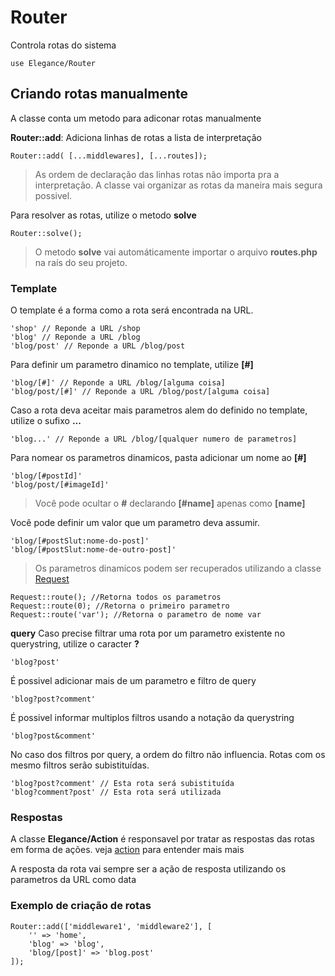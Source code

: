 # Router

Controla rotas do sistema

    use Elegance/Router

## Criando rotas manualmente

A classe conta um metodo para adiconar rotas manualmente

**Router::add**: Adiciona linhas de rotas a lista de interpretação

    Router::add( [...middlewares], [...routes]);

> As ordem de declaração das linhas rotas não importa pra a interpretação. A classe vai organizar as rotas da maneira mais segura possivel.

Para resolver as rotas, utilize o metodo **solve**

    Router::solve();

 > O metodo **solve** vai automáticamente importar o arquivo **routes.php** na raís do seu projeto.

### Template

O template é a forma como a rota será encontrada na URL.

    'shop' // Reponde a URL /shop
    'blog' // Reponde a URL /blog
    'blog/post' // Reponde a URL /blog/post

Para definir um parametro dinamico no template, utilize **[#]**

    'blog/[#]' // Reponde a URL /blog/[alguma coisa]
    'blog/post/[#]' // Reponde a URL /blog/post/[alguma coisa]

Caso a rota deva aceitar mais parametros alem do definido no template, utilize o sufixo **...**

    'blog...' // Reponde a URL /blog/[qualquer numero de parametros]

Para nomear os parametros dinamicos, pasta adicionar um nome ao **[#]**

    'blog/[#postId]'
    'blog/post/[#imageId]'

> Você pode ocultar o **#** declarando **[#name]** apenas como **[name]**

Você pode definir um valor que um parametro deva assumir.

    'blog/[#postSlut:nome-do-post]'
    'blog/[#postSlut:nome-de-outro-post]'

 > Os parametros dinamicos podem ser recuperados utilizando a classe [Request](https://github.com/php-elegance/server/blob/main/.doc/request.md)

    Request::route(); //Retorna todos os parametros
    Request::route(0); //Retorna o primeiro parametro
    Request::route('var'); //Retorna o parametro de nome var

**query**
Caso precise filtrar uma rota por um parametro existente no querystring, utilize o caracter **?**

    'blog?post'

É possivel adicionar mais de um parametro e filtro de query

    'blog?post?comment'

É possivel informar multiplos filtros usando a notação da querystring

    'blog?post&comment'

No caso dos filtros por query, a ordem do filtro não influencia. Rotas com os mesmo filtros serão subistituídas. 

    'blog?post?comment' // Esta rota será subistituída
    'blog?comment?post' // Esta rota será utilizada

### Respostas

A classe **Elegance/Action** é responsavel por tratar as respostas das rotas em forma de ações. veja [action](https://github.com/php-elegance/server/blob/main/.doc/action.md) para entender mais mais

A resposta da rota vai sempre ser a ação de resposta utilizando os parametros da URL como data

### Exemplo de criação de rotas

    Router::add(['middleware1', 'middleware2'], [
        '' => 'home',
        'blog' => 'blog',
        'blog/[post]' => 'blog.post'
    ]);